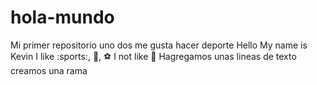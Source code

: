 # hola-mundo
Mi primer repositorio
uno
dos
me gusta hacer deporte
Hello 
My name is Kevin
I like :sports:, :pizza:, :soccer:
I not like :basketball:
Hagregamos 
unas lineas
de texto
creamos una rama
